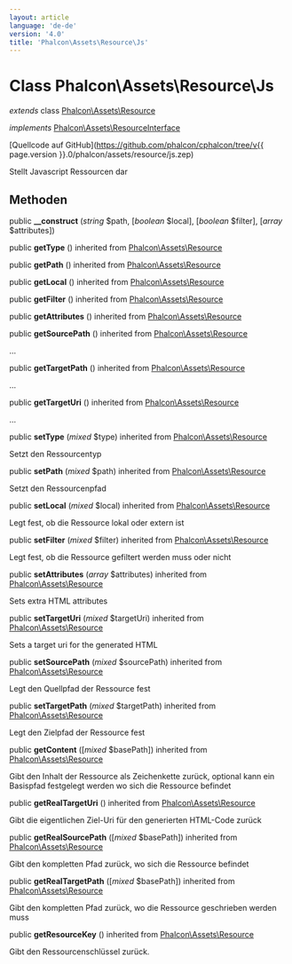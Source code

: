 ```yaml
---
layout: article
language: 'de-de'
version: '4.0'
title: 'Phalcon\Assets\Resource\Js'
---
```

# Class **Phalcon\Assets\Resource\Js**

*extends* class [Phalcon\Assets\Resource](Phalcon_Assets_Resource)

*implements* [Phalcon\Assets\ResourceInterface](Phalcon_Assets_ResourceInterface)

[Quellcode auf GitHub](https://github.com/phalcon/cphalcon/tree/v{{ page.version }}.0/phalcon/assets/resource/js.zep)

Stellt Javascript Ressourcen dar

## Methoden

public **__construct** (*string* $path, [*boolean* $local], [*boolean* $filter], [*array* $attributes])

public **getType** () inherited from [Phalcon\Assets\Resource](Phalcon_Assets_Resource)

public **getPath** () inherited from [Phalcon\Assets\Resource](Phalcon_Assets_Resource)

public **getLocal** () inherited from [Phalcon\Assets\Resource](Phalcon_Assets_Resource)

public **getFilter** () inherited from [Phalcon\Assets\Resource](Phalcon_Assets_Resource)

public **getAttributes** () inherited from [Phalcon\Assets\Resource](Phalcon_Assets_Resource)

public **getSourcePath** () inherited from [Phalcon\Assets\Resource](Phalcon_Assets_Resource)

...

public **getTargetPath** () inherited from [Phalcon\Assets\Resource](Phalcon_Assets_Resource)

...

public **getTargetUri** () inherited from [Phalcon\Assets\Resource](Phalcon_Assets_Resource)

...

public **setType** (*mixed* $type) inherited from [Phalcon\Assets\Resource](Phalcon_Assets_Resource)

Setzt den Ressourcentyp

public **setPath** (*mixed* $path) inherited from [Phalcon\Assets\Resource](Phalcon_Assets_Resource)

Setzt den Ressourcenpfad

public **setLocal** (*mixed* $local) inherited from [Phalcon\Assets\Resource](Phalcon_Assets_Resource)

Legt fest, ob die Ressource lokal oder extern ist

public **setFilter** (*mixed* $filter) inherited from [Phalcon\Assets\Resource](Phalcon_Assets_Resource)

Legt fest, ob die Ressource gefiltert werden muss oder nicht

public **setAttributes** (*array* $attributes) inherited from [Phalcon\Assets\Resource](Phalcon_Assets_Resource)

Sets extra HTML attributes

public **setTargetUri** (*mixed* $targetUri) inherited from [Phalcon\Assets\Resource](Phalcon_Assets_Resource)

Sets a target uri for the generated HTML

public **setSourcePath** (*mixed* $sourcePath) inherited from [Phalcon\Assets\Resource](Phalcon_Assets_Resource)

Legt den Quellpfad der Ressource fest

public **setTargetPath** (*mixed* $targetPath) inherited from [Phalcon\Assets\Resource](Phalcon_Assets_Resource)

Legt den Zielpfad der Ressource fest

public **getContent** ([*mixed* $basePath]) inherited from [Phalcon\Assets\Resource](Phalcon_Assets_Resource)

Gibt den Inhalt der Ressource als Zeichenkette zurück, optional kann ein Basispfad festgelegt werden wo sich die Ressource befindet

public **getRealTargetUri** () inherited from [Phalcon\Assets\Resource](Phalcon_Assets_Resource)

Gibt die eigentlichen Ziel-Uri für den generierten HTML-Code zurück

public **getRealSourcePath** ([*mixed* $basePath]) inherited from [Phalcon\Assets\Resource](Phalcon_Assets_Resource)

Gibt den kompletten Pfad zurück, wo sich die Ressource befindet

public **getRealTargetPath** ([*mixed* $basePath]) inherited from [Phalcon\Assets\Resource](Phalcon_Assets_Resource)

Gibt den kompletten Pfad zurück, wo die Ressource geschrieben werden muss

public **getResourceKey** () inherited from [Phalcon\Assets\Resource](Phalcon_Assets_Resource)

Gibt den Ressourcenschlüssel zurück.